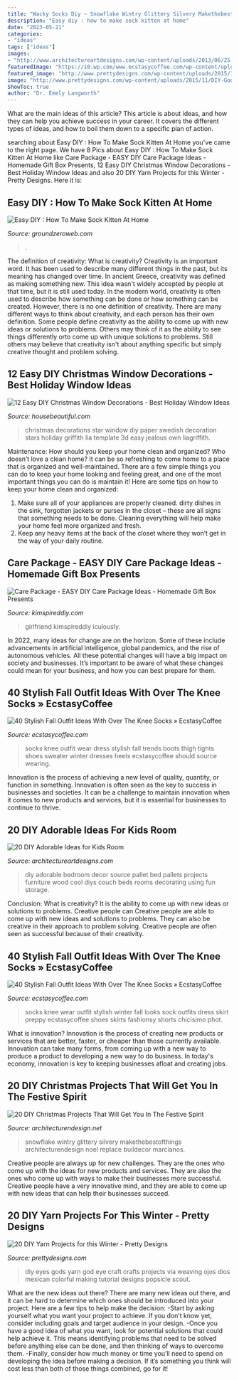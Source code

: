 ```yaml
---
title: "Wacky Socks Diy ~ Snowflake Wintry Glittery Silvery Makethebestofthings Architecturendesign Noel Replace Buildecor Marcianos"
description: "Easy diy : how to make sock kitten at home"
date: "2023-05-21"
categories:
- "ideas"
tags: ["ideas"]
images:
- "http://www.architectureartdesigns.com/wp-content/uploads/2013/06/25-630x1015.jpg"
featuredImage: "https://i0.wp.com/www.ecstasycoffee.com/wp-content/uploads/2016/10/Over-The-Knee-Socks-7.jpg"
featured_image: "http://www.prettydesigns.com/wp-content/uploads/2015/11/DIY-Gods-Eyes.jpg"
image: "http://www.prettydesigns.com/wp-content/uploads/2015/11/DIY-Gods-Eyes.jpg"
ShowToc: true
author: "Dr. Emely Langworth"
---
```



What are the main ideas of this article?
This article is about ideas, and how they can help you achieve success in your career. It covers the different types of ideas, and how to boil them down to a specific plan of action.

	

		
searching about Easy DIY : How To Make Sock Kitten At Home you've came to the right page. We have 8 Pics about Easy DIY : How To Make Sock Kitten At Home like Care Package - EASY DIY Care Package Ideas - Homemade Gift Box Presents, 12 Easy DIY Christmas Window Decorations - Best Holiday Window Ideas and also 20 DIY Yarn Projects for this Winter - Pretty Designs. Here it is:
		
    
## Easy DIY : How To Make Sock Kitten At Home

<img loading=lazy src="https://www.groundzeroweb.com/wp-content/uploads/2016/05/DIY-Cute-Sock-Kitten-3.jpg" onerror="this.onerror=null;this.src='https://tse1.mm.bing.net/th?id=OIP.HAh5q44plMUOKrqr8WLVgwHaMb&amp;pid=15.1';" alt="Easy DIY : How To Make Sock Kitten At Home">

_Source: groundzeroweb.com_

>. 

	

The definition of creativity: What is creativity?
Creativity is an important word. It has been used to describe many different things in the past, but its meaning has changed over time. In ancient Greece, creativity was defined as making something new. This idea wasn't widely accepted by people at that time, but it is still used today. In the modern world, creativity is often used to describe how something can be done or how something can be created. However, there is no one definition of creativity. There are many different ways to think about creativity, and each person has their own definition. Some people define creativity as the ability to come up with new ideas or solutions to problems. Others may think of it as the ability to see things differently orto come up with unique solutions to problems. Still others may believe that creativity isn't about anything specific but simply creative thought and problem solving.

    
## 12 Easy DIY Christmas Window Decorations - Best Holiday Window Ideas

<img loading=lazy src="https://hips.hearstapps.com/hmg-prod.s3.amazonaws.com/images/paper-christmas-star-1536351692.jpg?crop=1xw:1xh;center,top&amp;resize=480:*" onerror="this.onerror=null;this.src='https://tse3.mm.bing.net/th?id=OIP.uEZMnHyCahCm2d7bRDP00wHaLH&amp;pid=15.1';" alt="12 Easy DIY Christmas Window Decorations - Best Holiday Window Ideas">

_Source: housebeautiful.com_

>christmas decorations star window diy paper swedish decoration stars holiday griffith lia template 3d easy jealous own liagriffith. 

	

Maintenance: How should you keep your home clean and organized?
Who doesn’t love a clean home? It can be so refreshing to come home to a place that is organized and well-maintained. There are a few simple things you can do to keep your home looking and feeling great, and one of the most important things you can do is maintain it! Here are some tips on how to keep your home clean and organized: 
1. Make sure all of your appliances are properly cleaned. dirty dishes in the sink, forgotten jackets or purses in the closet – these are all signs that something needs to be done. Cleaning everything will help make your home feel more organized and fresh. 
2. Keep any heavy items at the back of the closet where they won’t get in the way of your daily routine.

    
## Care Package - EASY DIY Care Package Ideas - Homemade Gift Box Presents

<img loading=lazy src="https://kimspireddiy.com/wp-content/uploads/2020/04/diy-care-package-red-4.jpg" onerror="this.onerror=null;this.src='https://tse1.mm.bing.net/th?id=OIP.wM3uIc7kdVlGrccFxSFuSgHaKn&amp;pid=15.1';" alt="Care Package - EASY DIY Care Package Ideas - Homemade Gift Box Presents">

_Source: kimspireddiy.com_

>girlfriend kimspireddiy iculously. 

	

In 2022, many ideas for change are on the horizon. Some of these include advancements in artificial intelligence, global pandemics, and the rise of autonomous vehicles. All these potential changes will have a big impact on society and businesses. It’s important to be aware of what these changes could mean for your business, and how you can best prepare for them.

    
## 40 Stylish Fall Outfit Ideas With Over The Knee Socks » EcstasyCoffee

<img loading=lazy src="https://i0.wp.com/www.ecstasycoffee.com/wp-content/uploads/2016/10/Over-The-Knee-Socks-7.jpg" onerror="this.onerror=null;this.src='https://tse3.mm.bing.net/th?id=OIP.bMmmKCXkT9OTu4fJAKOhMQHaK9&amp;pid=15.1';" alt="40 Stylish Fall Outfit Ideas With Over The Knee Socks » EcstasyCoffee">

_Source: ecstasycoffee.com_

>socks knee outfit wear dress stylish fall trends boots thigh tights shoes sweater winter dresses heels ecstasycoffee should source wearing. 

	

Innovation is the process of achieving a new level of quality, quantity, or function in something. Innovation is often seen as the key to success in businesses and societies. It can be a challenge to maintain innovation when it comes to new products and services, but it is essential for businesses to continue to thrive.

    
## 20 DIY Adorable Ideas For Kids Room

<img loading=lazy src="http://www.architectureartdesigns.com/wp-content/uploads/2013/06/25-630x1015.jpg" onerror="this.onerror=null;this.src='https://tse2.mm.bing.net/th?id=OIP.fWJj8OKLT4g9lLiuMO6NFAHaL7&amp;pid=15.1';" alt="20 DIY Adorable Ideas for Kids Room">

_Source: architectureartdesigns.com_

>diy adorable bedroom decor source pallet bed pallets projects furniture wood cool diys couch beds rooms decorating using fun storage. 

	

Conclusion: What is creativity? It is the ability to come up with new ideas or solutions to problems. Creative people can
Creative people are able to come up with new ideas and solutions to problems. They can also be creative in their approach to problem solving. Creative people are often seen as successful because of their creativity.

    
## 40 Stylish Fall Outfit Ideas With Over The Knee Socks » EcstasyCoffee

<img loading=lazy src="https://i0.wp.com/www.ecstasycoffee.com/wp-content/uploads/2016/10/Over-The-Knee-Socks-10.jpg?resize=620%2C909" onerror="this.onerror=null;this.src='https://tse2.mm.bing.net/th?id=OIP.e1UwdA8uv7ZEHVznpuWCtQHaK2&amp;pid=15.1';" alt="40 Stylish Fall Outfit Ideas With Over The Knee Socks » EcstasyCoffee">

_Source: ecstasycoffee.com_

>socks knee wear outfit stylish winter fall looks sock outfits dress skirt preppy ecstasycoffee shoes skirts fashionsy shorts chicisimo phot. 

	

What is innovation?
Innovation is the process of creating new products or services that are better, faster, or cheaper than those currently available. Innovation can take many forms, from coming up with a new way to produce a product to developing a new way to do business. In today's economy, innovation is key to keeping businesses afloat and creating jobs.

    
## 20 DIY Christmas Projects That Will Get You In The Festive Spirit

<img loading=lazy src="https://cdn.architecturendesign.net/wp-content/uploads/2015/11/AD-DIY-Christmas-Projects-That-Will-Get-You-In-The-Festive-Spirit-12.jpg" onerror="this.onerror=null;this.src='https://tse4.mm.bing.net/th?id=OIP.mvoCF5tmaGA1XHxYjNYRawHaJz&amp;pid=15.1';" alt="20 DIY Christmas Projects That Will Get You In The Festive Spirit">

_Source: architecturendesign.net_

>snowflake wintry glittery silvery makethebestofthings architecturendesign noel replace buildecor marcianos. 

	

Creative people are always up for new challenges. They are the ones who come up with the ideas for new products and services. They are also the ones who come up with ways to make their businesses more successful. Creative people have a very innovative mind, and they are able to come up with new ideas that can help their businesses succeed.

    
## 20 DIY Yarn Projects For This Winter - Pretty Designs

<img loading=lazy src="http://www.prettydesigns.com/wp-content/uploads/2015/11/DIY-Gods-Eyes.jpg" onerror="this.onerror=null;this.src='https://tse2.mm.bing.net/th?id=OIP.eYfeBpVUr8Olk89-4ArDHQHaKw&amp;pid=15.1';" alt="20 DIY Yarn Projects for this Winter - Pretty Designs">

_Source: prettydesigns.com_

>diy eyes gods yarn god eye craft crafts projects via weaving ojos dios mexican colorful making tutorial designs popsicle scout. 

	

What are the new ideas out there?
There are many new ideas out there, and it can be hard to determine which ones should be introduced into your project. Here are a few tips to help make the decision: 
-Start by asking yourself what you want your project to achieve. If you don’t know yet, consider including goals and target audience in your design.
-Once you have a good idea of what you want, look for potential solutions that could help achieve it. This means identifying problems that need to be solved before anything else can be done, and then thinking of ways to overcome them.
-Finally, consider how much money or time you’ll need to spend on developing the idea before making a decision. If it’s something you think will cost less than both of those things combined, go for it!

